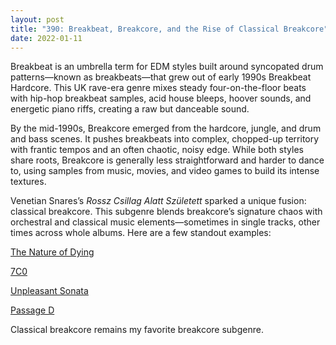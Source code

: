 ```yaml
---
layout: post
title: "390: Breakbeat, Breakcore, and the Rise of Classical Breakcore"
date: 2022-01-11
---
```


Breakbeat is an umbrella term for EDM styles built around syncopated drum patterns—known as breakbeats—that grew out of early 1990s Breakbeat Hardcore. This UK rave-era genre mixes steady four-on-the-floor beats with hip-hop breakbeat samples, acid house bleeps, hoover sounds, and energetic piano riffs, creating a raw but danceable sound.

By the mid-1990s, Breakcore emerged from the hardcore, jungle, and drum and bass scenes. It pushes breakbeats into complex, chopped-up territory with frantic tempos and an often chaotic, noisy edge. While both styles share roots, Breakcore is generally less straightforward and harder to dance to, using samples from music, movies, and video games to build its intense textures.

Venetian Snares’s *Rossz Csillag Alatt Született* sparked a unique fusion: classical breakcore. This subgenre blends breakcore’s signature chaos with orchestral and classical music elements—sometimes in single tracks, other times across whole albums. Here are a few standout examples:

[The Nature of Dying](https://youtu.be/uGqdFJl2OCQ)  

[7C0](https://youtu.be/bAX1AkBgtP8)  

[Unpleasant Sonata](https://youtu.be/xDc26K8NmnA)  

[Passage D](https://youtu.be/f5cUhpbvlqQ)  

Classical breakcore remains my favorite breakcore subgenre.
